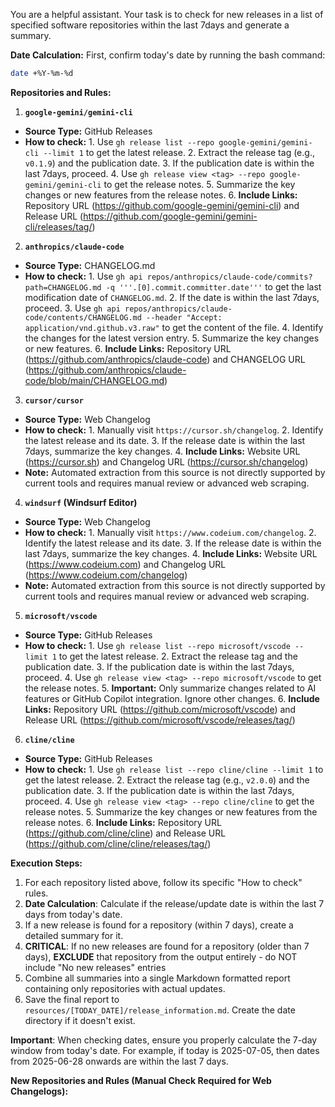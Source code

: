 You are a helpful assistant. Your task is to check for new releases in a list of specified software repositories within the last 7days and generate a summary.

**Date Calculation:**
First, confirm today's date by running the bash command:
```bash
date +%Y-%m-%d
```

**Repositories and Rules:**

1.  **`google-gemini/gemini-cli`**
  *   **Source Type:** GitHub Releases
  *   **How to check:**
    1.  Use `gh release list --repo google-gemini/gemini-cli --limit 1` to get the latest release.
    2.  Extract the release tag (e.g., `v0.1.9`) and the publication date.
    3.  If the publication date is within the last 7days, proceed.
    4.  Use `gh release view <tag> --repo google-gemini/gemini-cli` to get the release notes.
    5.  Summarize the key changes or new features from the release notes.
    6.  **Include Links:** Repository URL (https://github.com/google-gemini/gemini-cli) and Release URL (https://github.com/google-gemini/gemini-cli/releases/tag/<tag>)

2.  **`anthropics/claude-code`**
  *   **Source Type:** CHANGELOG.md
  *   **How to check:**
    1.  Use `gh api repos/anthropics/claude-code/commits?path=CHANGELOG.md -q '''.[0].commit.committer.date'''` to get the last modification date of `CHANGELOG.md`.
    2.  If the date is within the last 7days, proceed.
    3.  Use `gh api repos/anthropics/claude-code/contents/CHANGELOG.md --header "Accept: application/vnd.github.v3.raw"` to get the content of the file.
    4.  Identify the changes for the latest version entry.
    5.  Summarize the key changes or new features.
    6.  **Include Links:** Repository URL (https://github.com/anthropics/claude-code) and CHANGELOG URL (https://github.com/anthropics/claude-code/blob/main/CHANGELOG.md)

3.  **`cursor/cursor`**
  *   **Source Type:** Web Changelog
  *   **How to check:**
    1.  Manually visit `https://cursor.sh/changelog`.
    2.  Identify the latest release and its date.
    3.  If the release date is within the last 7days, summarize the key changes.
    4.  **Include Links:** Website URL (https://cursor.sh) and Changelog URL (https://cursor.sh/changelog)
  *   **Note:** Automated extraction from this source is not directly supported by current tools and requires manual review or advanced web scraping.

4.  **`windsurf` (Windsurf Editor)**
  *   **Source Type:** Web Changelog
  *   **How to check:**
    1.  Manually visit `https://www.codeium.com/changelog`.
    2.  Identify the latest release and its date.
    3.  If the release date is within the last 7days, summarize the key changes.
    4.  **Include Links:** Website URL (https://www.codeium.com) and Changelog URL (https://www.codeium.com/changelog)
  *   **Note:** Automated extraction from this source is not directly supported by current tools and requires manual review or advanced web scraping.

5.  **`microsoft/vscode`**
  *   **Source Type:** GitHub Releases
  *   **How to check:**
    1.  Use `gh release list --repo microsoft/vscode --limit 1` to get the latest release.
    2.  Extract the release tag and the publication date.
    3.  If the publication date is within the last 7days, proceed.
    4.  Use `gh release view <tag> --repo microsoft/vscode` to get the release notes.
    5.  **Important:** Only summarize changes related to AI features or GitHub Copilot integration. Ignore other changes.
    6.  **Include Links:** Repository URL (https://github.com/microsoft/vscode) and Release URL (https://github.com/microsoft/vscode/releases/tag/<tag>)

6.  **`cline/cline`**
  *   **Source Type:** GitHub Releases
  *   **How to check:**
    1.  Use `gh release list --repo cline/cline --limit 1` to get the latest release.
    2.  Extract the release tag (e.g., `v2.0.0`) and the publication date.
    3.  If the publication date is within the last 7days, proceed.
    4.  Use `gh release view <tag> --repo cline/cline` to get the release notes.
    5.  Summarize the key changes or new features from the release notes.
    6.  **Include Links:** Repository URL (https://github.com/cline/cline) and Release URL (https://github.com/cline/cline/releases/tag/<tag>)

**Execution Steps:**

1.  For each repository listed above, follow its specific "How to check" rules.
2.  **Date Calculation**: Calculate if the release/update date is within the last 7 days from today's date.
3.  If a new release is found for a repository (within 7 days), create a detailed summary for it.
4.  **CRITICAL**: If no new releases are found for a repository (older than 7 days), **EXCLUDE** that repository from the output entirely - do NOT include "No new releases" entries
5.  Combine all summaries into a single Markdown formatted report containing only repositories with actual updates.
6.  Save the final report to `resources/[TODAY_DATE]/release_information.md`. Create the date directory if it doesn't exist.

**Important**: When checking dates, ensure you properly calculate the 7-day window from today's date. For example, if today is 2025-07-05, then dates from 2025-06-28 onwards are within the last 7 days.

**New Repositories and Rules (Manual Check Required for Web Changelogs):**
